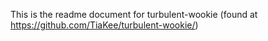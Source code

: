 This is the readme document for turbulent-wookie (found at https://github.com/TiaKee/turbulent-wookie/)
